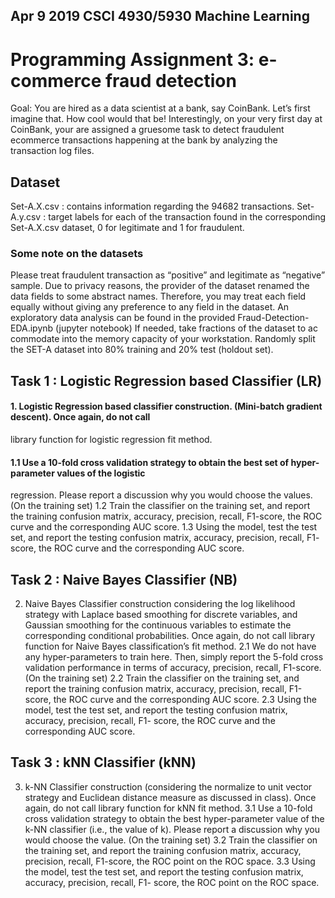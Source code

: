 ## Apr 9	2019 CSCI 4930/5930 Machine Learning 
# Programming Assignment 3: e-commerce fraud detection

Goal: You are hired as a data scientist at a bank, say CoinBank. Let’s first imagine that. How cool would that
be! Interestingly, on your very first day at CoinBank, your are assigned a gruesome task to detect fraudulent ecommerce
transactions happening at the bank by analyzing the transaction log files.

## Dataset
Set-A.X.csv : contains information regarding the 94682 transactions.
Set-A.y.csv : target labels for each of the transaction found in the corresponding Set-A.X.csv dataset, 0 for
legitimate and 1 for fraudulent.
### Some note on the datasets
Please treat fraudulent transaction as “positive” and legitimate as “negative” sample.
Due to privacy reasons, the provider of the dataset renamed the data fields to some abstract names.
Therefore, you may treat each field equally without giving any preference to any field in the dataset.
An exploratory data analysis can be found in the provided Fraud-Detection-EDA.ipynb (jupyter notebook)
If needed, take fractions of the dataset to ac commodate into the memory capacity of your workstation.
Randomly split the SET-A dataset into 80% training and 20% test (holdout set).

## Task 1 : Logistic Regression based Classifier (LR)
#### 1. Logistic Regression based classifier construction. (Mini-batch gradient descent). Once again, do not call
library function for logistic regression fit method.
#### 1.1 Use a 10-fold cross validation strategy to obtain the best set of hyper-parameter values of the logistic
regression. Please report a discussion why you would choose the values. (On the training set)
1.2 Train the classifier on the training set, and report the training confusion matrix, accuracy, precision, recall,
F1-score, the ROC curve and the corresponding AUC score.
1.3 Using the model, test the test set, and report the testing confusion matrix, accuracy, precision, recall, F1-
score, the ROC curve and the corresponding AUC score.

## Task 2 : Naive Bayes Classifier (NB)
2. Naive Bayes Classifier construction considering the log likelihood strategy with Laplace based smoothing
for discrete variables, and Gaussian smoothing for the continuous variables to estimate the corresponding
conditional probabilities. Once again, do not call library function for Naive Bayes classification’s fit method.
2.1 We do not have any hyper-parameters to train here. Then, simply report the 5-fold cross validation
performance in terms of accuracy, precision, recall, F1-score. (On the training set)
2.2 Train the classifier on the training set, and report the training confusion matrix, accuracy, precision, recall,
F1-score, the ROC curve and the corresponding AUC score.
2.3 Using the model, test the test set, and report the testing confusion matrix, accuracy, precision, recall, F1-
score, the ROC curve and the corresponding AUC score.

## Task 3 : kNN Classifier (kNN)
3. k-NN Classifier construction (considering the normalize to unit vector strategy and Euclidean distance
measure as discussed in class). Once again, do not call library function for kNN fit method.
3.1 Use a 10-fold cross validation strategy to obtain the best hyper-parameter value of the k-NN classifier (i.e.,
the value of k). Please report a discussion why you would choose the value. (On the training set)
3.2 Train the classifier on the training set, and report the training confusion matrix, accuracy, precision, recall,
F1-score, the ROC point on the ROC space.
3.3 Using the model, test the test set, and report the testing confusion matrix, accuracy, precision, recall, F1-
score, the ROC point on the ROC space.
